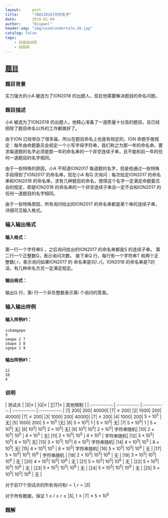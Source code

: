 ```yaml
---
layout:     post
title:      "[NOI2018]你的名字"
date:       2019-01-09
author:     "Dispwnl"
header-img: "img/used/undertale-26.jpg"
catalog: false
tags:
    - 后缀自动机
    - 线段树
---
```

## [题目](https://www.luogu.org/problemnew/show/P4770)
### 题目背景
实力强大的小A 被选为了ION2018 的出题人，现在他需要解决题目的命名问题。

### 题目描述
小A 被选为了ION2018 的出题人，他精心准备了一道质量十分高的题目，且已经把除了题目命名以外的工作都做好了。

由于ION 已经举办了很多届，所以在题目命名上也是有规定的，ION 命题手册规定：每年由命题委员会规定一个小写字母字符串，我们称之为那一年的命名串，要求每道题的名字必须是那一年的命名串的一个非空连续子串，且不能和前一年的任何一道题目的名字相同。

由于一些特殊的原因，小A 不知道ION2017 每道题的名字，但是他通过一些特殊手段得到了ION2017 的命名串，现在小A 有Q 次询问：每次给定ION2017 的命名串和ION2018 的命名串，求有几种题目的命名，使得这个名字一定满足命题委员会的规定，即是ION2018 的命名串的一个非空连续子串且一定不会和ION2017 的任何一道题目的名字相同。

由于一些特殊原因，所有询问给出的ION2017 的命名串都是某个串的连续子串，详细可见输入格式。

### 输入输出格式
#### 输入格式：
第一行一个字符串S ，之后询问给出的ION2017 的命名串都是S 的连续子串。 第二行一个正整数Q，表示询问次数。 接下来Q 行，每行有一个字符串T 和两个正整数$l,r$，表示询问如果ION2017 的 命名串是$S[l..r]$，ION2018 的命名串是T的话，有几种命名方式一定满足规定。

#### 输出格式：
输出Q 行，第i 行一个非负整数表示第i 个询问的答案。

### 输入输出样例
#### 输入样例#1： 
```
scbamgepe
3
smape 2 7
sbape 3 8
sgepe 1 9
```
#### 输出样例#1： 
```
12
10
4
```
### 说明

| 测试点 | $\vert S\vert \leq$ | $\vert Q \vert \leq$ | $\sum |T|\leq$ | 其他限制 |
| :----------: | :----------: | :----------: | :----------: | :----------: |
|1|	$200$|	$200$|	$40000$|	$\vert T\vert \leq 200$|
|2|	$1000$|	$200$|	$40000$|	$\vert T\vert \leq 200$|
|3|	$1000$|	$200$|	$40000$|	$\vert T\vert \leq 200$|
|4|	$1000$|	$200$|	$5 \times 10^5$ |无|
|5|	$1000$|	$200$|	$5 \times 10^5$ |无|
|6|	$5 \times 10^5$| $1$ |	$5 \times 10^5$|	无|
|7|	$5 \times 10^5$| $1$ |	$5 \times 10^5$|	无|
|8|	$10^5$|	$10^5$|	$2 \times 10^5$|	无|
|9|	$10^5$|	$10^5$|	$2 \times 10^5$|	字符串随机|
|10| $2 \times 10^5$| $10^5$ | $4 \times 10^5$ | 无|
|11| $2 \times 10^5$| $10^5$ | $4 \times 10^5$ | 字符串随机|
|12|	$3 \times 10^5$|	$10^5$| $6 \times 10^5$|	无|
|13|	$3 \times 10^5$|	$10^5$| $6 \times 10^5$| 字符串随机|
|14|	$4 \times 10^5$|	$10^5$ 	| $8 \times 10^5$| 无|
|15|	$4 \times 10^5$|	$10^5$ 	| $8 \times 10^5$| 字符串随机|
|16|	$5 \times 10^5$|	$10^5$| $10^6$ | 无 |
|17|	$5 \times 10^5$|    $10^5$| $10^6$ | 字符串随机 |
|18|	$2 \times 10^5$|    $10^5$|	$10^6$ | 无 |
|19|	$3 \times 10^5$|    $10^5$|	$10^6$ | 无 |
|20|	$4 \times 10^5$|    $10^5$|	$10^6$ | 无 |
|21|	$5 \times 10^5$|    $10^5$|	$10^6$ | 无 |
|22|	$5 \times 10^5$|    $10^5$|	$10^6$ | 无 |
|23|	$5 \times 10^5$|    $10^5$|	$10^6$ | 无 |
|24|	$5 \times 10^5$|    $10^5$|	$10^6$ | 无 |
|25|	$5 \times 10^5$|    $10^5$|	$10^6$ | 无 |

对于前17个测试点的所有询问有$l=1,r=\vert S\vert$

对于所有数据，保证 $1\leq l \leq r \leq \vert S\vert,1\leq \vert T\vert \leq 5 \times 10^5$

### 题解
